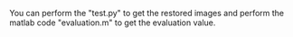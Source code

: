 You can perform the "test.py" to get the restored images and perform the matlab code "evaluation.m" to get the evaluation value.
